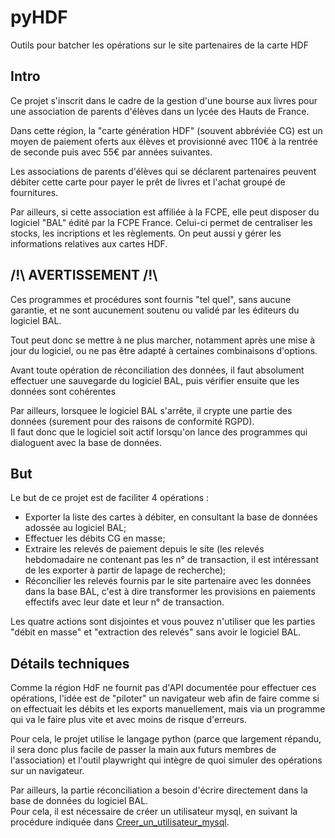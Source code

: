 # pyHDF

Outils pour batcher les opérations sur le site partenaires de la carte HDF

## Intro

Ce projet s'inscrit dans le cadre de la gestion d'une bourse aux livres pour une association de parents d'élèves dans un lycée des Hauts de France.

Dans cette région, la "carte génération HDF" (souvent abbréviée CG) est un moyen de paiement oferts aux élèves et provisionné avec 110€ à la rentrée de seconde puis avec 55€ par années suivantes.

Les associations de parents d'élèves qui se déclarent partenaires peuvent débiter cette carte pour payer le prêt de livres et l'achat groupé de fournitures.

Par ailleurs, si cette association est affiliée à la FCPE, elle peut disposer du logiciel "BAL" édité par la FCPE France. Celui-ci permet de centraliser les stocks, les incriptions et les règlements.
On peut aussi y gérer les informations relatives aux cartes HDF.

## /!\ AVERTISSEMENT /!\

Ces programmes et procédures sont fournis "tel quel", sans aucune garantie, et ne sont aucunement soutenu ou validé par les éditeurs du logiciel BAL.

Tout peut donc se mettre à ne plus marcher, notamment après une mise à jour du logiciel, ou ne pas être adapté à certaines combinaisons d'options.

Avant toute opération de réconciliation des données, il faut absolument effectuer une sauvegarde du logiciel BAL, puis vérifier ensuite que les données sont cohérentes

Par ailleurs, lorsquee le logiciel BAL s'arrête, il crypte une partie des données (surement pour des raisons de conformité RGPD).  
Il faut donc que le logiciel soit actif lorsqu'on lance des programmes qui dialoguent avec la base de données.

## But

Le but de ce projet est de faciliter 4 opérations :
 - Exporter la liste des cartes à débiter, en consultant la base de données adossée au logiciel BAL;
 - Effectuer les débits CG en masse;
 - Extraire les relevés de paiement depuis le site (les relevés hebdomadaire ne contenant pas les n° de transaction, il est intéressant de les exporter à partir de lapage de recherche);
 - Réconcilier les relevés fournis par le site partenaire avec les données dans la base BAL, c'est à dire transformer les provisions en paiements effectifs avec leur date et leur n° de transaction.

Les quatre actions sont disjointes et vous pouvez n'utiliser que les parties "débit en masse" et "extraction des relevés" sans avoir le logiciel BAL.

## Détails techniques

Comme la région HdF ne fournit pas d'API documentée pour effectuer ces opérations, l'idée est de "piloter" un navigateur web afin de faire comme si on effectuait les débits et les exports manuellement, mais via un programme qui va le faire plus vite et avec moins de risque d'erreurs.

Pour cela, le projet utilise le langage python (parce que largement répandu, il sera donc plus facile de passer la main aux futurs membres de l'association) et l'outil playwright qui intègre de quoi simuler des opérations sur un navigateur.

Par ailleurs, la partie réconciliation a besoin d'écrire directement dans la base de données du logiciel BAL.  
Pour cela, il est nécessaire de créer un utilisateur mysql, en suivant la procédure indiquée dans  [Creer_un_utilisateur_mysql](Creer_un_utilisateur_mysql.md).
